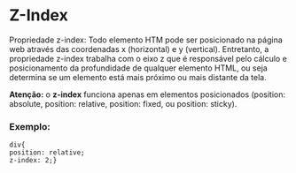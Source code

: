 <h1>Z-Index</h1>
<p>Propriedade z-index: Todo elemento HTM pode ser posicionado na página web através das coordenadas x (horizontal) e y (vertical). Entretanto, a propriedade z-index trabalha com o eixo z que é responsável pelo cálculo e posicionamento da profundidade de qualquer elemento HTML, ou seja determina se um elemento está mais próximo ou mais distante da tela.

<strong>Atenção:</strong> o <strong>z-index</strong> funciona apenas em elementos posicionados (position: absolute, position: relative, position: fixed, ou position: sticky).</p>

<h3>Exemplo:</h3>

    div{
    position: relative;
    z-index: 2;}
